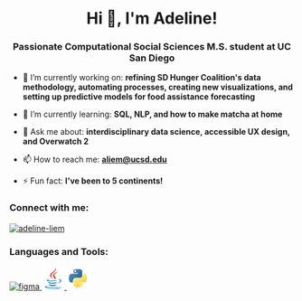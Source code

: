 <h1 align="center">Hi 👋, I'm Adeline!</h1>
<h3 align="center">Passionate Computational Social Sciences M.S. student at UC San Diego</h3>

- 🔭 I’m currently working on: **refining SD Hunger Coalition's data methodology, automating processes, creating new visualizations, and setting up predictive models for food assistance forecasting**

- 🌱 I’m currently learning: **SQL, NLP, and how to make matcha at home**

- 💬 Ask me about: **interdisciplinary data science, accessible UX design, and Overwatch 2**

- 📫 How to reach me: **aliem@ucsd.edu**

- ⚡ Fun fact: **I've been to 5 continents!**

<h3 align="left">Connect with me:</h3>
<p align="left">
<a href="https://linkedin.com/in/adeline-liem" target="blank"><img align="center" src="https://raw.githubusercontent.com/rahuldkjain/github-profile-readme-generator/master/src/images/icons/Social/linked-in-alt.svg" alt="adeline-liem" height="30" width="40" /></a>
</p>

<h3 align="left">Languages and Tools:</h3>
<p align="left"> <a href="https://www.figma.com/" target="_blank" rel="noreferrer"> <img src="https://www.vectorlogo.zone/logos/figma/figma-icon.svg" alt="figma" width="40" height="40"/> </a> <a href="https://www.java.com" target="_blank" rel="noreferrer"> <img src="https://raw.githubusercontent.com/devicons/devicon/master/icons/java/java-original.svg" alt="java" width="40" height="40"/> </a> <a href="https://www.python.org" target="_blank" rel="noreferrer"> <img src="https://raw.githubusercontent.com/devicons/devicon/master/icons/python/python-original.svg" alt="python" width="40" height="40"/> </a> </p>
